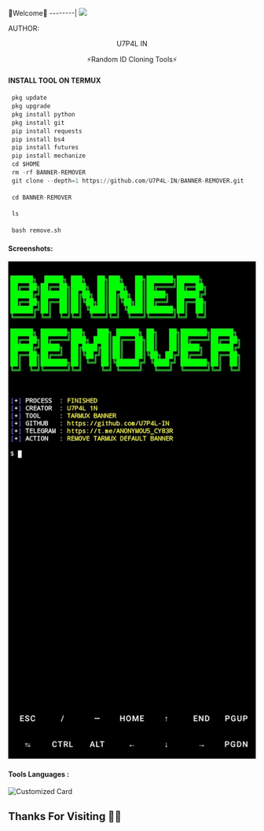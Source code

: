 
🌺Welcome🌺
--------|
![](https://media.tenor.com/iVCiM9W7cvYAAAAd/welcome.gif)



AUTHOR:
<p align="center">
U7P4L IN 

</br>
<p align="center">
      ⚡Random ID Cloning Tools⚡

</p>
  
#### INSTALL TOOL ON TERMUX
```python
 pkg update
 pkg upgrade
 pkg install python
 pkg install git
 pip install requests
 pip install bs4
 pip install futures
 pip install mechanize
 cd $HOME 
 rm -rf BANNER-REMOVER
 git clone --depth=1 https://github.com/U7P4L-IN/BANNER-REMOVER.git

 cd BANNER-REMOVER

 ls

 bash remove.sh
```
#### Screenshots:

<p align="center"><img src="https://github.com/U7P4L-IN/BANNER-REMOVER/blob/main/Image/Screenshot_2023-07-18-15-08-58-915_com.termux-01.jpeg">


#### Tools Languages :

![Customized Card](https://github-readme-stats.vercel.app/api/pin?username=U7P4L-IN&repo=BANNER-REMOVER&title_color=fff&icon_color=f9f9f9&text_color=9f9f9f&bg_color=151515)

## Thanks For Visiting 🧡🧡
